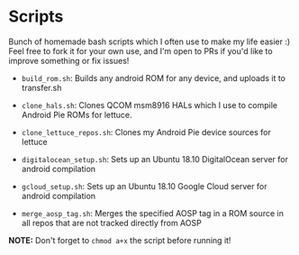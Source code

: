 Scripts
=========

Bunch of homemade bash scripts which I often use to make my life easier :)  
Feel free to fork it for your own use, and I'm open to PRs if you'd like to improve something or fix issues!

* `build_rom.sh`: Builds any android ROM for any device, and uploads it to transfer.sh

* `clone_hals.sh`: Clones QCOM msm8916 HALs which I use to compile Android Pie ROMs for lettuce.

* `clone_lettuce_repos.sh`: Clones my Android Pie device sources for lettuce

* `digitalocean_setup.sh`: Sets up an Ubuntu 18.10 DigitalOcean server for android compilation

* `gcloud_setup.sh`: Sets up an Ubuntu 18.10 Google Cloud server for android compilation

* `merge_aosp_tag.sh`: Merges the specified AOSP tag in a ROM source in all repos that are not tracked directly from AOSP

__NOTE:__ Don't forget to `chmod a+x` the script before running it!
